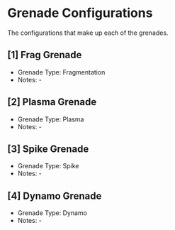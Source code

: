 # Grenade Configurations

The configurations that make up each of the grenades.

<!--
## [#] Grenade Name
- Grenade Type: #
- REQ Tier: #
- Game State: #
- Notes: -
-->

## [1] Frag Grenade
- Grenade Type: Fragmentation
- Notes: -

## [2] Plasma Grenade
- Grenade Type: Plasma
- Notes: -

## [3] Spike Grenade
- Grenade Type: Spike
- Notes: -

## [4] Dynamo Grenade
- Grenade Type: Dynamo
- Notes: -
